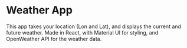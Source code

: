 # Weather App 

This app takes your location (Lon and Lat), and displays the current and future weather.
Made in React, with Material UI for styling, and OpenWeather API for the weather data.